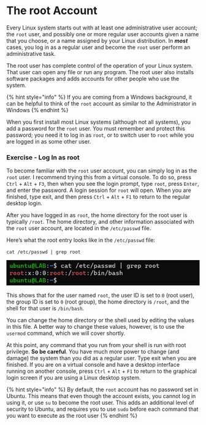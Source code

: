 # The root Account

Every Linux system starts out with at least one administrative user account; the `root` user, and possibly one or more regular user accounts given a name that you choose, or a name assigned by your Linux distribution. In _**most**_ cases, you log in as a regular user and become the `root` user perform an administrative task.

The root user has complete control of the operation of your Linux system. That user can open any file or run any program. The root user also installs software packages and adds accounts for other people who use the system.

{% hint style="info" %}
If you are coming from a Windows background, it can be helpful to think of the `root` account as similar to the Administrator in Windows
{% endhint %}

When you first install most Linux systems (although not all systems), you add a password for the `root` user. You must remember and protect this password; you need it to log in as `root`, or to switch user to `root` while you are logged in as some other user.

### Exercise - Log In as root

To become familiar with the `root` user account, you can simply log in as the `root` user. I recommend trying this from a virtual console. To do so, press `Ctrl` + `Alt` + `F3`, then when you see the login prompt, type `root`, press `Enter`, and enter the password. A login session for `root` will open. When you are finished, type exit, and then press `Ctrl` + `Alt` + `F1` to return to the regular desktop login.

After you have logged in as `root`, the home directory for the root user is typically `/root`. The home directory, and other information associated with the `root` user account, are located in the `/etc/passwd` file.&#x20;

Here’s what the root entry looks like in the `/etc/passwd` file:

```
cat /etc/passwd | grep root
```

![The entry for the root account in /etc/passwd](<../../../../../../.gitbook/assets/image (159).png>)

This shows that for the user named `root`, the user ID is set to `0` (root user), the group ID is set to `0` (root group), the home directory is `/root`, and the shell for that user is `/bin/bash`.

You can change the home directory or the shell used by editing the values in this file. A better way to change these values, however, is to use the `usermod` command, which we will cover shortly.

At this point, any command that you run from your shell is run with root privilege. **So be careful**. You have much more power to change (and damage) the system than you did as a regular user. Type exit when you are finished. If you are on a virtual console and have a desktop interface running on another console, press `Ctrl` + `Alt` + `F1` to return to the graphical login screen if you are using a Linux desktop system.

{% hint style="info" %}
By default, the `root` account has no password set in Ubuntu. This means that even though the account exists, you cannot log in using it, or use `su` to become the root user. This adds an additional level of security to Ubuntu, and requires you to use `sudo` before each command that you want to execute as the root user
{% endhint %}
